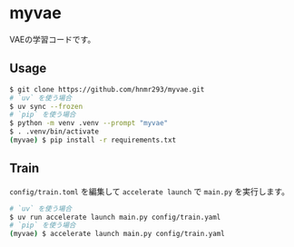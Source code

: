 # myvae

VAEの学習コードです。

## Usage

```bash
$ git clone https://github.com/hnmr293/myvae.git
# `uv` を使う場合
$ uv sync --frozen
# `pip` を使う場合
$ python -m venv .venv --prompt "myvae"
$ . .venv/bin/activate
(myvae) $ pip install -r requirements.txt
```

## Train

`config/train.toml` を編集して `accelerate launch` で `main.py` を実行します。

```bash
# `uv` を使う場合
$ uv run accelerate launch main.py config/train.yaml
# `pip` を使う場合
(myvae) $ accelerate launch main.py config/train.yaml
```
